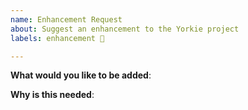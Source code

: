 ```yaml
---
name: Enhancement Request
about: Suggest an enhancement to the Yorkie project
labels: enhancement 🌟

---
```

<!-- Please only use this template for submitting enhancement requests -->

**What would you like to be added**:

**Why is this needed**:
